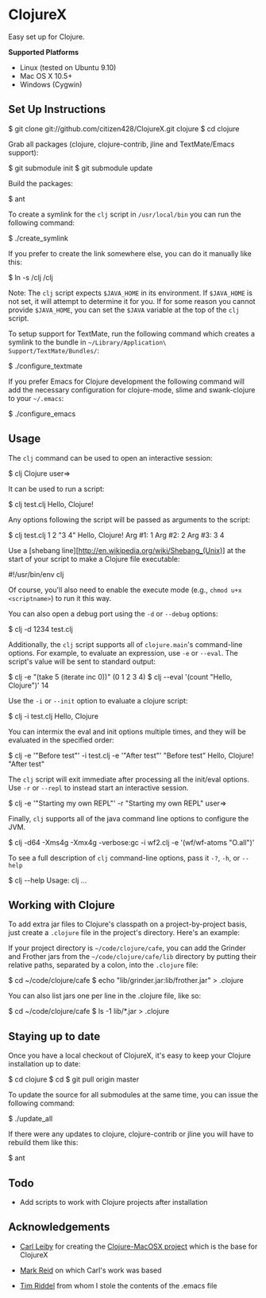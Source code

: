 ClojureX
========

Easy set up for Clojure.

**Supported Platforms**

  - Linux (tested on Ubuntu 9.10)
  - Mac OS X 10.5+
  - Windows (Cygwin)

Set Up Instructions
-------------------

  $ git clone git://github.com/citizen428/ClojureX.git clojure
  $ cd clojure

Grab all packages (clojure, clojure-contrib, jline and TextMate/Emacs support):

  $ git submodule init
  $ git submodule update

Build the packages:

  $ ant

To create a symlink for the `clj` script in `/usr/local/bin` you can run the following command:

  $ ./create_symlink

If you prefer to create the link somewhere else, you can do it manually like this:

  $ ln -s <full path to this project>/clj <destination path>/clj

Note: The `clj` script expects `$JAVA_HOME` in its environment. If `$JAVA_HOME` is not set, it will attempt to determine it for you. If for some reason you cannot provide `$JAVA_HOME`, you can set the `$JAVA` variable at the top of the `clj` script.

To setup support for TextMate, run the following command which creates a symlink to the bundle in `~/Library/Application\ Support/TextMate/Bundles/`:

  $ ./configure_textmate

If you prefer Emacs for Clojure development the following command will add the necessary configuration for clojure-mode, slime and swank-clojure to your `~/.emacs`:

  $ ./configure_emacs

Usage
-----

The `clj` command can be used to open an interactive session:

  $ clj
  Clojure
  user=>

It can be used to run a script:

  $ clj test.clj
  Hello, Clojure!

Any options following the script will be passed as arguments to the script:

  $ clj test.clj 1 2 "3 4"
  Hello, Clojure!
  Arg #1: 1
  Arg #2: 2
  Arg #3: 3 4

Use a [shebang line][http://en.wikipedia.org/wiki/Shebang_(Unix)] at the start of your script to make a Clojure file executable:

  #!/usr/bin/env clj

Of course, you'll also need to enable the execute mode (e.g., `chmod u+x <scriptname>`) to run it this way.

You can also open a debug port using the `-d` or `--debug` options:

  $ clj -d 1234 test.clj

Additionally, the `clj` script supports all of `clojure.main`'s command-line options. For example, to evaluate an expression, use `-e` or `--eval`. The script's value will be sent to standard output:

  $ clj -e "(take 5 (iterate inc 0))"
  (0 1 2 3 4)
  $ clj --eval '(count "Hello, Clojure")'
  14

Use the `-i` or `--init` option to evaluate a clojure script:

  $ clj -i test.clj
  Hello, Clojure

You can intermix the eval and init options multiple times, and they will be evaluated in the specified order:

  $ clj -e '"Before test"' -i test.clj -e '"After test"'
  "Before test"
  Hello, Clojure!
  "After test"

The `clj` script will exit immediate after processing all the init/eval options. Use `-r` or `--repl` to instead start an interactive session.

  $ clj -e '"Starting my own REPL"' -r
  "Starting my own REPL"
  user=>

Finally, `clj` supports all of the java command line options to configure the JVM.

  $ clj -d64 -Xms4g -Xmx4g -verbose:gc -i wf2.clj -e '(wf/wf-atoms "O.all")'

To see a full description of `clj` command-line options, pass it `-?`, `-h`, or `--help`

  $ clj --help
  Usage: clj ...

Working with Clojure
--------------------

To add extra jar files to Clojure's classpath on a project-by-project basis, just create a `.clojure` file in the project's directory. Here's an example:

If your project directory is `~/code/clojure/cafe`, you can add the Grinder and Frother jars from the `~/code/clojure/cafe/lib` directory by putting their relative paths, separated by a colon, into the `.clojure` file:

  $ cd ~/code/clojure/cafe
  $ echo "lib/grinder.jar:lib/frother.jar" > .clojure

You can also list jars one per line in the .clojure file, like so:

  $ cd ~/code/clojure/cafe
  $ ls -1 lib/*.jar > .clojure

Staying up to date
------------------

Once you have a local checkout of ClojureX, it's easy to keep your Clojure installation up to date:

  $ cd clojure
  $ cd <submodule you want to update>
  $ git pull origin master

To update the source for all submodules at the same time, you can issue the following command:

  $ ./update_all

If there were any updates to clojure, clojure-contrib or jline you will have to rebuild them like this:

  $ ant

Todo
----

* Add scripts to work with Clojure projects after installation

Acknowledgements
----------------

* [Carl Leiby](http://www.carlism.org/) for creating the [Clojure-MacOSX  project](http://github.com/carlism/Clojure-MacOSX/) which is the base for ClojureX

* [Mark Reid](http://mark.reid.name/) on which Carl's work was based

* [Tim Riddel](http://riddell.us/blog/) from whom I stole the contents of the .emacs file
